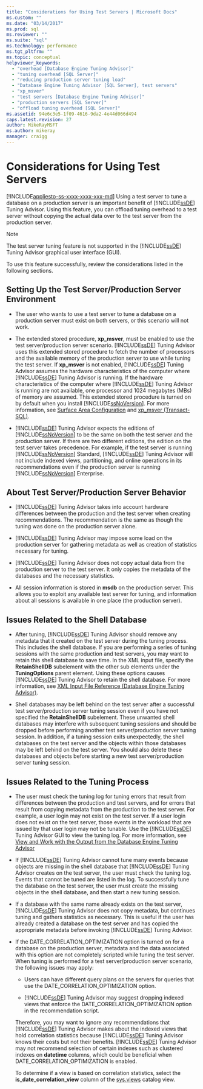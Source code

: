 ```yaml
---
title: "Considerations for Using Test Servers | Microsoft Docs"
ms.custom: ""
ms.date: "03/14/2017"
ms.prod: sql
ms.reviewer: ""
ms.suite: "sql"
ms.technology: performance
ms.tgt_pltfrm: ""
ms.topic: conceptual
helpviewer_keywords: 
  - "overhead [Database Engine Tuning Advisor]"
  - "tuning overhead [SQL Server]"
  - "reducing production server tuning load"
  - "Database Engine Tuning Advisor [SQL Server], test servers"
  - "xp_msver"
  - "test servers [Database Engine Tuning Advisor]"
  - "production servers [SQL Server]"
  - "offload tuning overhead [SQL Server]"
ms.assetid: 94e6c3e5-1f09-4616-9da2-4e44d066d494
caps.latest.revision: 27
author: MikeRayMSFT
ms.author: mikeray
manager: craigg
---
```

# Considerations for Using Test Servers
[!INCLUDE[appliesto-ss-xxxx-xxxx-xxx-md](../../includes/appliesto-ss-xxxx-xxxx-xxx-md.md)]
  Using a test server to tune a database on a production server is an important benefit of [!INCLUDE[ssDE](../../includes/ssde-md.md)] Tuning Advisor. Using this feature, you can offload tuning overhead to a test server without copying the actual data over to the test server from the production server.  
  
> [!NOTE]  
>  The test server tuning feature is not supported in the [!INCLUDE[ssDE](../../includes/ssde-md.md)] Tuning Advisor graphical user interface (GUI).  
  
 To use this feature successfully, review the considerations listed in the following sections.  
  
## Setting Up the Test Server/Production Server Environment  
  
-   The user who wants to use a test server to tune a database on a production server must exist on both servers, or this scenario will not work.  
  
-   The extended stored procedure, **xp_msver**, must be enabled to use the test server/production server scenario. [!INCLUDE[ssDE](../../includes/ssde-md.md)] Tuning Advisor uses this extended stored procedure to fetch the number of processors and the available memory of the production server to use while tuning the test server. If **xp_msver** is not enabled, [!INCLUDE[ssDE](../../includes/ssde-md.md)] Tuning Advisor assumes the hardware characteristics of the computer where [!INCLUDE[ssDE](../../includes/ssde-md.md)] Tuning Advisor is running. If the hardware characteristics of the computer where [!INCLUDE[ssDE](../../includes/ssde-md.md)] Tuning Advisor is running are not available, one processor and 1024 megabytes (MBs) of memory are assumed. This extended stored procedure is turned on by default when you install [!INCLUDE[ssNoVersion](../../includes/ssnoversion-md.md)]. For more information, see [Surface Area Configuration](../../relational-databases/security/surface-area-configuration.md) and [xp_msver &#40;Transact-SQL&#41;](../../relational-databases/system-stored-procedures/xp-msver-transact-sql.md).  
  
-   [!INCLUDE[ssDE](../../includes/ssde-md.md)] Tuning Advisor expects the editions of [!INCLUDE[ssNoVersion](../../includes/ssnoversion-md.md)] to be the same on both the test server and the production server. If there are two different editions, the edition on the test server takes precedence. For example, if the test server is running [!INCLUDE[ssNoVersion](../../includes/ssnoversion-md.md)] Standard, [!INCLUDE[ssDE](../../includes/ssde-md.md)] Tuning Advisor will not include indexed views, partitioning, and online operations in its recommendations even if the production server is running [!INCLUDE[ssNoVersion](../../includes/ssnoversion-md.md)] Enterprise.  
  
## About Test Server/Production Server Behavior  
  
-   [!INCLUDE[ssDE](../../includes/ssde-md.md)] Tuning Advisor takes into account hardware differences between the production and the test server when creating recommendations. The recommendation is the same as though the tuning was done on the production server alone.  
  
-   [!INCLUDE[ssDE](../../includes/ssde-md.md)] Tuning Advisor may impose some load on the production server for gathering metadata as well as creation of statistics necessary for tuning.  
  
-   [!INCLUDE[ssDE](../../includes/ssde-md.md)] Tuning Advisor does not copy actual data from the production server to the test server. It only copies the metadata of the databases and the necessary statistics.  
  
-   All session information is stored in **msdb** on the production server. This allows you to exploit any available test server for tuning, and information about all sessions is available in one place (the production server).  
  
## Issues Related to the Shell Database  
  
-   After tuning, [!INCLUDE[ssDE](../../includes/ssde-md.md)] Tuning Advisor should remove any metadata that it created on the test server during the tuning process. This includes the shell database. If you are performing a series of tuning sessions with the same production and test servers, you may want to retain this shell database to save time. In the XML input file, specify the **RetainShellDB** subelement with the other sub elements under the **TuningOptions** parent element. Using these options causes [!INCLUDE[ssDE](../../includes/ssde-md.md)] Tuning Advisor to retain the shell database. For more information, see [XML Input File Reference &#40;Database Engine Tuning Advisor&#41;](../../tools/dta/xml-input-file-reference-database-engine-tuning-advisor.md).  
  
-   Shell databases may be left behind on the test server after a successful test server/production server tuning session even if you have not specified the **RetainShellDB** subelement. These unwanted shell databases may interfere with subsequent tuning sessions and should be dropped before performing another test server/production server tuning session. In addition, if a tuning session exits unexpectedly, the shell databases on the test server and the objects within those databases may be left behind on the test server. You should also delete these databases and objects before starting a new test server/production server tuning session.  
  
## Issues Related to the Tuning Process  
  
-   The user must check the tuning log for tuning errors that result from differences between the production and test servers, and for errors that result from copying metadata from the production to the test server. For example, a user login may not exist on the test server. If a user login does not exist on the test server, those events in the workload that are issued by that user login may not be tunable. Use the [!INCLUDE[ssDE](../../includes/ssde-md.md)] Tuning Advisor GUI to view the tuning log. For more information, see [View and Work with the Output from the Database Engine Tuning Advisor](../../relational-databases/performance/view-and-work-with-the-output-from-the-database-engine-tuning-advisor.md)  
  
-   If [!INCLUDE[ssDE](../../includes/ssde-md.md)] Tuning Advisor cannot tune many events because objects are missing in the shell database that [!INCLUDE[ssDE](../../includes/ssde-md.md)] Tuning Advisor creates on the test server, the user must check the tuning log. Events that cannot be tuned are listed in the log. To successfully tune the database on the test server, the user must create the missing objects in the shell database, and then start a new tuning session.  
  
-   If a database with the same name already exists on the test server, [!INCLUDE[ssDE](../../includes/ssde-md.md)] Tuning Advisor does not copy metadata, but continues tuning and gathers statistics as necessary. This is useful if the user has already created a database on the test server and has copied the appropriate metadata before invoking [!INCLUDE[ssDE](../../includes/ssde-md.md)] Tuning Advisor.  
  
-   If the DATE_CORRELATION_OPTIMIZATION option is turned on for a database on the production server, metadata and the data associated with this option are not completely scripted while tuning the test server. When tuning is performed for a test server/production server scenario, the following issues may apply:  
  
    -   Users can have different query plans on the servers for queries that use the DATE_CORRELATION_OPTIMIZATION option.  
  
    -   [!INCLUDE[ssDE](../../includes/ssde-md.md)] Tuning Advisor may suggest dropping indexed views that enforce the DATE_CORRELATION_OPTIMIZATION option in the recommendation script.  
  
     Therefore, you may want to ignore any recommendations that [!INCLUDE[ssDE](../../includes/ssde-md.md)] Tuning Advisor makes about the indexed views that hold correlation statistics because [!INCLUDE[ssDE](../../includes/ssde-md.md)] Tuning Advisor knows their costs but not their benefits. [!INCLUDE[ssDE](../../includes/ssde-md.md)] Tuning Advisor may not recommend selection of certain indexes such as clustered indexes on **datetime** columns, which could be beneficial when DATE_CORRELATION_OPTIMIZATION is enabled.  
  
     To determine if a view is based on correlation statistics, select the **is_date_correlation_view** column of the [sys.views](../../relational-databases/system-catalog-views/sys-views-transact-sql.md) catalog view.  
  
  
